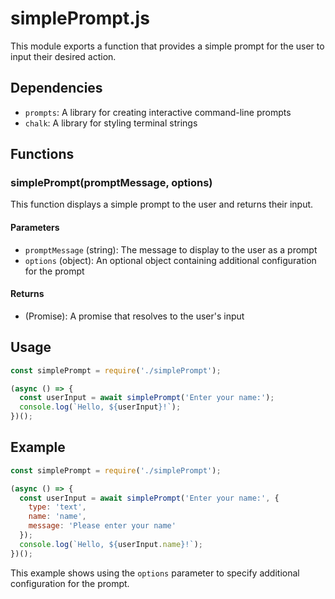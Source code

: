 # simplePrompt.js

This module exports a function that provides a simple prompt for the user to input their desired action.

## Dependencies

- `prompts`: A library for creating interactive command-line prompts
- `chalk`: A library for styling terminal strings

## Functions

### simplePrompt(promptMessage, options)

This function displays a simple prompt to the user and returns their input.

#### Parameters

- `promptMessage` (string): The message to display to the user as a prompt
- `options` (object): An optional object containing additional configuration for the prompt

#### Returns

- (Promise): A promise that resolves to the user's input

## Usage

```javascript
const simplePrompt = require('./simplePrompt');

(async () => {
  const userInput = await simplePrompt('Enter your name:');
  console.log(`Hello, ${userInput}!`);
})();
```

## Example

```javascript
const simplePrompt = require('./simplePrompt');

(async () => {
  const userInput = await simplePrompt('Enter your name:', {
    type: 'text',
    name: 'name',
    message: 'Please enter your name'
  });
  console.log(`Hello, ${userInput.name}!`);
})();
```

This example shows using the `options` parameter to specify additional configuration for the prompt.